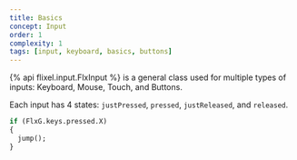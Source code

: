 ```yaml
---
title: Basics
concept: Input
order: 1
complexity: 1
tags: [input, keyboard, basics, buttons]
---
```

{% api flixel.input.FlxInput %} is a general class used for multiple types of inputs: Keyboard, Mouse, Touch, and Buttons.

Each input has 4 states: `justPressed`, `pressed`, `justReleased`, and `released`.

```haxe
if (FlxG.keys.pressed.X)
{
  jump();
}
```
